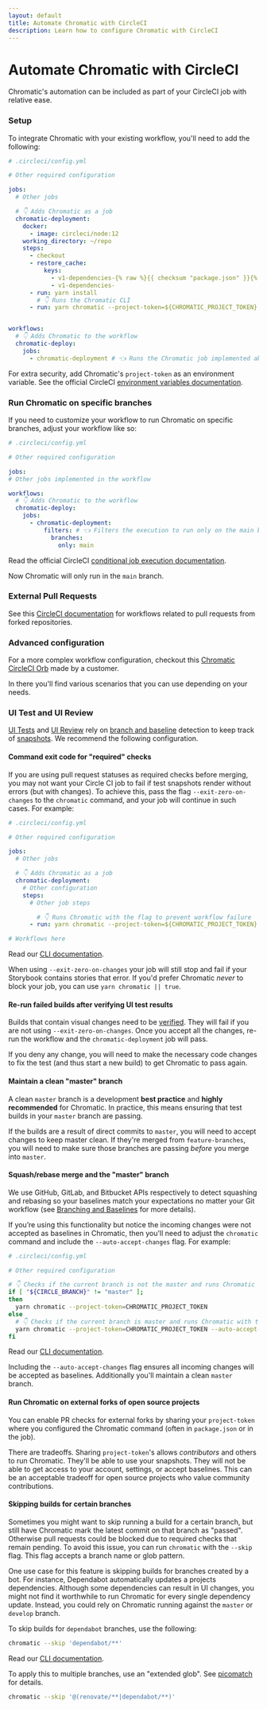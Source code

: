 ```yaml
---
layout: default
title: Automate Chromatic with CircleCI
description: Learn how to configure Chromatic with CircleCI
---
```


# Automate Chromatic with CircleCI

Chromatic's automation can be included as part of your CircleCI job with relative ease.

### Setup

To integrate Chromatic with your existing workflow, you'll need to add the following:

```yml
# .circleci/config.yml

# Other required configuration

jobs:
  # Other jobs

  # 👇 Adds Chromatic as a job
  chromatic-deployment: 
    docker:
      - image: circleci/node:12
    working_directory: ~/repo
    steps:
      - checkout
      - restore_cache:
          keys:
            - v1-dependencies-{% raw %}{{ checksum "package.json" }}{% endraw %}
            - v1-dependencies-
      - run: yarn install
        # 👇 Runs the Chromatic CLI
      - run: yarn chromatic --project-token=${CHROMATIC_PROJECT_TOKEN}


workflows:
  # 👇 Adds Chromatic to the workflow
  chromatic-deploy:
    jobs:
      - chromatic-deployment # 👈 Runs the Chromatic job implemented above
```

<div class="aside">
For extra security, add Chromatic's <code>project-token</code> as an environment variable. See the official CircleCI <a href="https://circleci.com/docs/2.0/env-vars/">environment variables documentation</a>.
</div>


### Run Chromatic on specific branches

If you need to customize your workflow to run Chromatic on specific branches, adjust your workflow like so:

```yml
# .circleci/config.yml

# Other required configuration

jobs:
# Other jobs implemented in the workflow

workflows:
  # 👇 Adds Chromatic to the workflow
  chromatic-deploy:
    jobs:
      - chromatic-deployment:
          filters: # 👈 Filters the execution to run only on the main branch
            branches:
              only: main
```

<div class="aside">
Read the official CircleCI <a href="https://circleci.com/docs/2.0/configuration-reference/#filters">conditional job execution documentation</a>.
</div>

Now Chromatic will only run in the `main` branch.

### External Pull Requests

See this [CircleCI documentation](https://circleci.com/blog/triggering-trusted-ci-jobs-on-untrusted-forks/) for workflows related to pull requests from forked repositories.

### Advanced configuration

For a more complex workflow configuration, checkout this [Chromatic CircleCI Orb](https://circleci.com/orbs/registry/orb/wave/chromatic) made by a customer.

In there you'll find various scenarios that you can use depending on  your needs.


### UI Test and UI Review

[UI Tests](test) and [UI Review](review) rely on [branch and baseline](branching-and-baselines) detection to keep track of [snapshots](snapshots). We recommend the following configuration.

#### Command exit code for "required" checks

If you are using pull request statuses as required checks before merging, you may not want your Circle CI job to fail if test snapshots render without errors (but with changes). To achieve this, pass the flag `--exit-zero-on-changes` to the `chromatic` command, and your job will continue in such cases. For example:

```yml
# .circleci/config.yml

# Other required configuration

jobs:
  # Other jobs

  # 👇 Adds Chromatic as a job
  chromatic-deployment: 
    # Other configuration
    steps:
      # Other job steps

        # 👇 Runs Chromatic with the flag to prevent workflow failure
      - run: yarn chromatic --project-token=${CHROMATIC_PROJECT_TOKEN} --exit-zero-on-changes

# Workflows here

```

<div class="aside">
Read our <a href="/docs/cli#chromatic-options"> CLI documentation</a>.
</div>

When using `--exit-zero-on-changes` your job will still stop and fail if your Storybook contains stories that error. If you'd prefer Chromatic _never_ to block your job, you can use `yarn chromatic || true`.

#### Re-run failed builds after verifying UI test results

Builds that contain visual changes need to be [verified](test#verify-ui-changes). They will fail if you are not using `--exit-zero-on-changes`. Once you accept all the changes, re-run the workflow and the `chromatic-deployment` job will pass.

If you deny any change, you will need to make the necessary code changes to fix the test (and thus start a new build) to get Chromatic to pass again.

#### Maintain a clean "master" branch

A clean `master` branch is a development **best practice** and **highly recommended** for Chromatic. In practice, this means ensuring that test builds in your `master` branch are passing.

If the builds are a result of direct commits to `master`, you will need to accept changes to keep master clean. If they're merged from `feature-branches`, you will need to make sure those branches are passing _before_ you merge into `master`.

#### Squash/rebase merge and the "master" branch

We use GitHub, GitLab, and Bitbucket APIs respectively to detect squashing and rebasing so your baselines match your expectations no matter your Git workflow  (see [Branching and Baselines](branching-and-baselines#squash-and-rebase-merging) for more details).

If you’re using this functionality but notice the incoming changes were not accepted as baselines in Chromatic, then you'll need to adjust the `chromatic` command and include the `--auto-accept-changes` flag. For example:

```bash
# .circleci/config.yml

# Other required configuration

# 👇 Checks if the current branch is not the master and runs Chromatic
if [ "${CIRCLE_BRANCH}" != "master" ];
then
  yarn chromatic --project-token=CHROMATIC_PROJECT_TOKEN
else
  # 👇 Checks if the current branch is master and runs Chromatic with the flag to accept all changes
  yarn chromatic --project-token=CHROMATIC_PROJECT_TOKEN --auto-accept-changes
fi
```

<div class="aside">
Read our <a href="/docs/cli#chromatic-options"> CLI documentation</a>.
</div>

Including the `--auto-accept-changes` flag ensures all incoming changes will be accepted as baselines. Additionally you'll maintain a clean `master` branch.

#### Run Chromatic on external forks of open source projects

You can enable PR checks for external forks by sharing your `project-token` where you configured the Chromatic command (often in `package.json` or in the job).

There are tradeoffs. Sharing `project-token`'s allows _contributors_ and others to run Chromatic. They'll be able to use your snapshots. They will not be able to get access to your account, settings, or accept baselines. This can be an acceptable tradeoff for open source projects who value community contributions.

#### Skipping builds for certain branches

Sometimes you might want to skip running a build for a certain branch, but still have Chromatic mark the latest commit on that branch as "passed". Otherwise pull requests could be blocked due to required checks that remain pending. To avoid this issue, you can run `chromatic` with the `--skip` flag. This flag accepts a branch name or glob pattern.

One use case for this feature is skipping builds for branches created by a bot. For instance, Dependabot automatically updates a projects dependencies. Although some dependencies can result in UI changes, you might not find it worthwhile to run Chromatic for every single dependency update. Instead, you could rely on Chromatic running against the `master` or `develop` branch.

To skip builds for `dependabot` branches, use the following:

```bash
chromatic --skip 'dependabot/**'
```

<div class="aside">
Read our <a href="/docs/cli#chromatic-options"> CLI documentation</a>.
</div>

To apply this to multiple branches, use an "extended glob". See [picomatch] for details.

```bash
chromatic --skip '@(renovate/**|dependabot/**)'
```

[picomatch]: https://www.npmjs.com/package/picomatch#globbing-features
